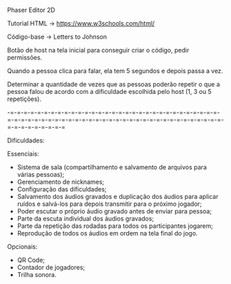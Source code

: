Phaser Editor 2D

Tutorial HTML -> https://www.w3schools.com/html/

Código-base -> Letters to Johnson

Botão de host na tela inicial para conseguir criar o código, pedir permissões.

Quando a pessoa clica para falar, ela tem 5 segundos e depois passa a vez.

Determinar a quantidade de vezes que as pessoas poderão repetir o que a pessoa falou de acordo com a dificuldade escolhida pelo host (1, 3 ou 5 
repetições).

-=-=-=-=-=-=-=-=-=-=-=-=-=-=-=-=-=-=-=-=-=-=-=-=-=-=-=-=-=-=-=-=-=-=-=-=-=-=-=-=-=-=-=-=-=-=-=-=-=-=-=-=-=-=-=-=-=-=-=-=-=-=-=-=-=-=-=-=-=-=-=-=

Dificuldades:

Essenciais:

- Sistema de sala (compartilhamento e salvamento de arquivos para várias pessoas);
- Gerenciamento de nicknames;
- Configuração das dificuldades;
- Salvamento dos áudios gravados e duplicação dos áudios para aplicar ruídos e salvá-los para depois transmitir para o próximo jogador;
- Poder escutar o próprio áudio gravado antes de enviar para pessoa;
- Parte da escuta individual dos áudios gravados;
- Parte da repetição das rodadas para todos os participantes jogarem;
- Reprodução de todos os áudios em ordem na tela final do jogo.

Opcionais:
- QR Code;
- Contador de jogadores;
- Trilha sonora.

